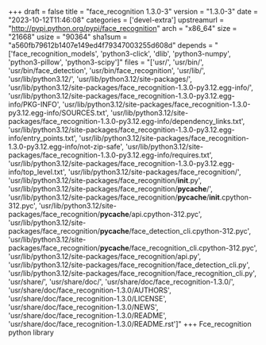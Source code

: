 +++
draft = false
title = "face_recognition 1.3.0-3"
version = "1.3.0-3"
date = "2023-10-12T11:46:08"
categories = ['devel-extra']
upstreamurl = "http://pypi.python.org/pypi/face_recognition"
arch = "x86_64"
size = "21668"
usize = "90364"
sha1sum = "a560fb79612b1407e149ed4f79347003255d608d"
depends = "['face_recognition_models', 'python3-click', 'dlib', 'python3-numpy', 'python3-pillow', 'python3-scipy']"
files = "['usr/', 'usr/bin/', 'usr/bin/face_detection', 'usr/bin/face_recognition', 'usr/lib/', 'usr/lib/python3.12/', 'usr/lib/python3.12/site-packages/', 'usr/lib/python3.12/site-packages/face_recognition-1.3.0-py3.12.egg-info/', 'usr/lib/python3.12/site-packages/face_recognition-1.3.0-py3.12.egg-info/PKG-INFO', 'usr/lib/python3.12/site-packages/face_recognition-1.3.0-py3.12.egg-info/SOURCES.txt', 'usr/lib/python3.12/site-packages/face_recognition-1.3.0-py3.12.egg-info/dependency_links.txt', 'usr/lib/python3.12/site-packages/face_recognition-1.3.0-py3.12.egg-info/entry_points.txt', 'usr/lib/python3.12/site-packages/face_recognition-1.3.0-py3.12.egg-info/not-zip-safe', 'usr/lib/python3.12/site-packages/face_recognition-1.3.0-py3.12.egg-info/requires.txt', 'usr/lib/python3.12/site-packages/face_recognition-1.3.0-py3.12.egg-info/top_level.txt', 'usr/lib/python3.12/site-packages/face_recognition/', 'usr/lib/python3.12/site-packages/face_recognition/__init__.py', 'usr/lib/python3.12/site-packages/face_recognition/__pycache__/', 'usr/lib/python3.12/site-packages/face_recognition/__pycache__/__init__.cpython-312.pyc', 'usr/lib/python3.12/site-packages/face_recognition/__pycache__/api.cpython-312.pyc', 'usr/lib/python3.12/site-packages/face_recognition/__pycache__/face_detection_cli.cpython-312.pyc', 'usr/lib/python3.12/site-packages/face_recognition/__pycache__/face_recognition_cli.cpython-312.pyc', 'usr/lib/python3.12/site-packages/face_recognition/api.py', 'usr/lib/python3.12/site-packages/face_recognition/face_detection_cli.py', 'usr/lib/python3.12/site-packages/face_recognition/face_recognition_cli.py', 'usr/share/', 'usr/share/doc/', 'usr/share/doc/face_recognition-1.3.0/', 'usr/share/doc/face_recognition-1.3.0/AUTHORS', 'usr/share/doc/face_recognition-1.3.0/LICENSE', 'usr/share/doc/face_recognition-1.3.0/NEWS', 'usr/share/doc/face_recognition-1.3.0/README', 'usr/share/doc/face_recognition-1.3.0/README.rst']"
+++
Fce_recognition python library